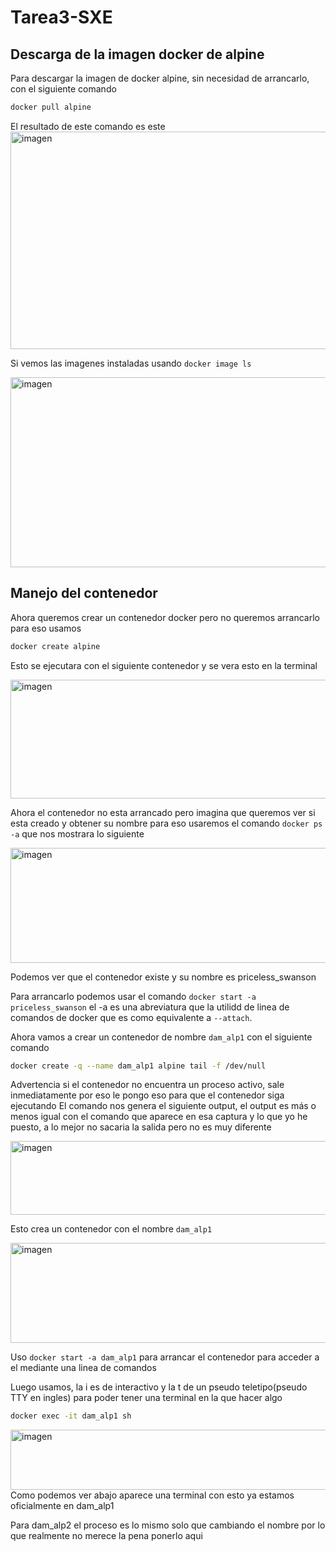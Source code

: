 # Tarea3-SXE

## Descarga de la imagen docker de alpine
Para descargar la imagen de docker alpine, sin necesidad de arrancarlo, con el siguiente comando

```sh
docker pull alpine
```

El resultado de este comando es este 
<img width="1380" height="348" alt="imagen" src="https://github.com/user-attachments/assets/f0863e4e-ad23-4657-969e-76a2df756125" />

Si vemos las imagenes instaladas usando `docker image ls`

<img width="1256" height="304" alt="imagen" src="https://github.com/user-attachments/assets/04dec11e-7de2-46b2-be4b-e31eb9088379" />

## Manejo del contenedor
Ahora queremos crear un contenedor docker pero no queremos arrancarlo para eso usamos

```sh
docker create alpine
```
Esto se ejecutara con el siguiente contenedor y se vera esto en la terminal

<img width="1208" height="190" alt="imagen" src="https://github.com/user-attachments/assets/d78a4fe2-5647-40a7-bac2-dbb81c875427" />

Ahora el contenedor no esta arrancado pero imagina que queremos ver si esta creado y obtener su nombre
para eso usaremos el comando `docker ps -a` que nos mostrara lo siguiente

<img width="1818" height="184" alt="imagen" src="https://github.com/user-attachments/assets/d9f5cbb9-fc08-4920-b723-56e58bd2d3cf" />

Podemos ver que el contenedor existe y su nombre es priceless_swanson

Para arrancarlo podemos usar el comando `docker start -a priceless_swanson` el -a es una abreviatura que la utilidd de linea de comandos de docker que es como equivalente a `--attach`.

Ahora vamos a crear un contenedor de nombre `dam_alp1` con el siguiente comando

```sh
docker create -q --name dam_alp1 alpine tail -f /dev/null
```
Advertencia si el contenedor no encuentra un proceso activo, sale inmediatamente por eso le pongo eso para que el contenedor siga ejecutando
El comando nos genera el siguiente output, el output es más o menos igual con el comando que aparece en esa captura y lo que yo he puesto, a lo mejor no sacaria la salida pero no es muy diferente

<img width="1330" height="118" alt="imagen" src="https://github.com/user-attachments/assets/55a1c4dc-51c0-4b30-b311-6cb13f499d4e" />

Esto crea un contenedor con el nombre `dam_alp1`

<img width="2272" height="160" alt="imagen" src="https://github.com/user-attachments/assets/d16bfa14-21a2-4251-828f-9aa36d28bf25" />

Uso `docker start -a dam_alp1` para arrancar el contenedor para acceder a el mediante una linea de comandos

Luego usamos, la i es de interactivo y la t de un pseudo teletipo(pseudo TTY en ingles) para poder tener una terminal en la que hacer algo
```sh
docker exec -it dam_alp1 sh
```
<img width="1120" height="96" alt="imagen" src="https://github.com/user-attachments/assets/3e4575c1-91a2-4d35-bffc-6e6223b99d1e" />
Como podemos ver abajo aparece una terminal con esto ya estamos oficialmente en dam_alp1

Para dam_alp2 el proceso es lo mismo solo que cambiando el nombre por lo que realmente no merece la pena ponerlo aqui








